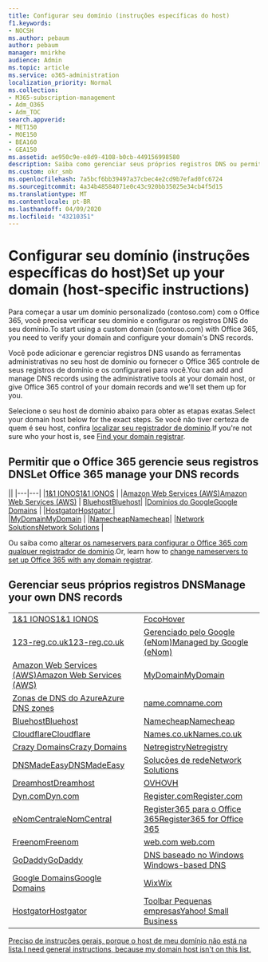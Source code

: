 ```yaml
---
title: Configurar seu domínio (instruções específicas do host)
f1.keywords:
- NOCSH
ms.author: pebaum
author: pebaum
manager: mnirkhe
audience: Admin
ms.topic: article
ms.service: o365-administration
localization_priority: Normal
ms.collection:
- M365-subscription-management
- Adm_O365
- Adm_TOC
search.appverid:
- MET150
- MOE150
- BEA160
- GEA150
ms.assetid: ae950c9e-e8d9-4108-b0cb-449156998580
description: Saiba como gerenciar seus próprios registros DNS ou permitir que o Office 365 gerencie seus registros DNS para você.
ms.custom: okr_smb
ms.openlocfilehash: 7a5bcf6bb39497a37cbec4e2cd9b7efad0fc6724
ms.sourcegitcommit: 4a34b48584071e0c43c920bb35025e34cb4f5d15
ms.translationtype: MT
ms.contentlocale: pt-BR
ms.lasthandoff: 04/09/2020
ms.locfileid: "43210351"
---
```

# <a name="set-up-your-domain-host-specific-instructions"></a><span data-ttu-id="e91ee-103">Configurar seu domínio (instruções específicas do host)</span><span class="sxs-lookup"><span data-stu-id="e91ee-103">Set up your domain (host-specific instructions)</span></span>

<span data-ttu-id="e91ee-104">Para começar a usar um domínio personalizado (contoso.com) com o Office 365, você precisa verificar seu domínio e configurar os registros DNS do seu domínio.</span><span class="sxs-lookup"><span data-stu-id="e91ee-104">To start using a custom domain (contoso.com) with Office 365, you need to verify your domain and configure your domain's DNS records.</span></span> 
  
<span data-ttu-id="e91ee-105">Você pode adicionar e gerenciar registros DNS usando as ferramentas administrativas no seu host de domínio ou fornecer o Office 365 controle de seus registros de domínio e os configurarei para você.</span><span class="sxs-lookup"><span data-stu-id="e91ee-105">You can add and manage DNS records using the administrative tools at your domain host, or give Office 365 control of your domain records and we'll set them up for you.</span></span>
  
<span data-ttu-id="e91ee-106">Selecione o seu host de domínio abaixo para obter as etapas exatas.</span><span class="sxs-lookup"><span data-stu-id="e91ee-106">Select your domain host below for the exact steps.</span></span> <span data-ttu-id="e91ee-107">Se você não tiver certeza de quem é seu host, confira [localizar seu registrador de domínio](find-your-domain-registrar.md).</span><span class="sxs-lookup"><span data-stu-id="e91ee-107">If you're not sure who your host is, see [Find your domain registrar](find-your-domain-registrar.md).</span></span>
  

## <a name="let-office-365-manage-your-dns-records"></a><span data-ttu-id="e91ee-108">Permitir que o Office 365 gerencie seus registros DNS</span><span class="sxs-lookup"><span data-stu-id="e91ee-108">Let Office 365 manage your DNS records</span></span>

||
|---|---|
|[<span data-ttu-id="e91ee-109">1&1 IONOS</span><span class="sxs-lookup"><span data-stu-id="e91ee-109">1&1 IONOS</span></span>](../dns/change-nameservers-at-1-1-internet.md) |
|[<span data-ttu-id="e91ee-110">Amazon Web Services (AWS)</span><span class="sxs-lookup"><span data-stu-id="e91ee-110">Amazon Web Services (AWS)</span></span>](../dns/change-nameservers-at-aws.md) |
 [<span data-ttu-id="e91ee-111">Bluehost</span><span class="sxs-lookup"><span data-stu-id="e91ee-111">Bluehost</span></span>](../dns/change-nameservers-at-bluehost.md)|
|[<span data-ttu-id="e91ee-112">Domínios do Google</span><span class="sxs-lookup"><span data-stu-id="e91ee-112">Google   Domains</span></span>](../dns/change-nameservers-at-google-domains.md) |
|[<span data-ttu-id="e91ee-113">Hostgator</span><span class="sxs-lookup"><span data-stu-id="e91ee-113">Hostgator   </span></span>](../dns/change-nameservers-at-hostgator.md)  |  
|[<span data-ttu-id="e91ee-114">MyDomain</span><span class="sxs-lookup"><span data-stu-id="e91ee-114">MyDomain</span></span>](../dns/change-nameservers-at-mydomain.md) | 
|[<span data-ttu-id="e91ee-115">Namecheap</span><span class="sxs-lookup"><span data-stu-id="e91ee-115">Namecheap</span></span>](../dns/change-nameservers-at-namecheap.md)|
|[<span data-ttu-id="e91ee-116">Network Solutions</span><span class="sxs-lookup"><span data-stu-id="e91ee-116">Network Solutions</span></span>](../dns/change-nameservers-at-network-solutions.md) |  

<span data-ttu-id="e91ee-117">Ou saiba como [alterar os nameservers para configurar o Office 365 com qualquer registrador de domínio](change-nameservers-at-any-domain-registrar.md).</span><span class="sxs-lookup"><span data-stu-id="e91ee-117">Or, learn how to [change nameservers to set up Office 365 with any domain registrar](change-nameservers-at-any-domain-registrar.md).</span></span>

## <a name="manage-your-own-dns-records"></a><span data-ttu-id="e91ee-118">Gerenciar seus próprios registros DNS</span><span class="sxs-lookup"><span data-stu-id="e91ee-118">Manage your own DNS records</span></span>

|                           |                          |
|---------------------------|--------------------------|
| [<span data-ttu-id="e91ee-119">1&1 IONOS</span><span class="sxs-lookup"><span data-stu-id="e91ee-119">1&1 IONOS</span></span>](../dns/create-dns-records-at-1-1-internet.md) | [<span data-ttu-id="e91ee-120">Foco</span><span class="sxs-lookup"><span data-stu-id="e91ee-120">Hover</span></span>](../dns/create-dns-records-at-hover.md) |
| [<span data-ttu-id="e91ee-121">123-reg.co.uk</span><span class="sxs-lookup"><span data-stu-id="e91ee-121">123-reg.co.uk</span></span>](../dns/create-dns-records-at-123-reg-co-uk.md) | [<span data-ttu-id="e91ee-122">Gerenciado pelo Google (eNom)</span><span class="sxs-lookup"><span data-stu-id="e91ee-122">Managed   by Google (eNom)</span></span>](../dns/create-dns-records-for-domain-managed-by-google-enom.md)|
| [<span data-ttu-id="e91ee-123">Amazon Web Services (AWS)</span><span class="sxs-lookup"><span data-stu-id="e91ee-123">Amazon Web Services (AWS)</span></span>](../dns/create-dns-records-at-aws.md) | [<span data-ttu-id="e91ee-124">MyDomain</span><span class="sxs-lookup"><span data-stu-id="e91ee-124">MyDomain</span></span>](../dns/create-dns-records-at-mydomain.md) |
| [<span data-ttu-id="e91ee-125">Zonas de DNS do Azure</span><span class="sxs-lookup"><span data-stu-id="e91ee-125">Azure DNS zones</span></span>](../dns/create-dns-records-for-azure-dns-zones.md) | [<span data-ttu-id="e91ee-126">name.com</span><span class="sxs-lookup"><span data-stu-id="e91ee-126">name.com</span></span>](../dns/create-dns-records-at-name-com.md) |
| [<span data-ttu-id="e91ee-127">Bluehost</span><span class="sxs-lookup"><span data-stu-id="e91ee-127">Bluehost</span></span>](../dns/create-dns-records-at-bluehost.md) | [<span data-ttu-id="e91ee-128">Namecheap</span><span class="sxs-lookup"><span data-stu-id="e91ee-128">Namecheap</span></span>](../dns/create-dns-records-at-namecheap.md)|
| [<span data-ttu-id="e91ee-129">Cloudflare</span><span class="sxs-lookup"><span data-stu-id="e91ee-129">Cloudflare</span></span>](../dns/create-dns-records-at-cloudflare.md)| [<span data-ttu-id="e91ee-130">Names.co.uk</span><span class="sxs-lookup"><span data-stu-id="e91ee-130">Names.co.uk</span></span>](../dns/create-dns-records-at-names-co-uk.md) |
|  [<span data-ttu-id="e91ee-131">Crazy Domains</span><span class="sxs-lookup"><span data-stu-id="e91ee-131">Crazy Domains</span></span>](../dns/create-dns-records-at-crazy-domains.md)| [<span data-ttu-id="e91ee-132">Netregistry</span><span class="sxs-lookup"><span data-stu-id="e91ee-132">Netregistry</span></span>](../dns/create-dns-records-at-netregistry.md) |
|[<span data-ttu-id="e91ee-133">DNSMadeEasy</span><span class="sxs-lookup"><span data-stu-id="e91ee-133">DNSMadeEasy</span></span>](../dns/create-dns-records-at-dnsmadeeasy.md) | [<span data-ttu-id="e91ee-134">Soluções de rede</span><span class="sxs-lookup"><span data-stu-id="e91ee-134">Network   Solutions</span></span>](../dns/create-dns-records-at-network-solutions.md) |
|[<span data-ttu-id="e91ee-135">Dreamhost</span><span class="sxs-lookup"><span data-stu-id="e91ee-135">Dreamhost</span></span>](../dns/create-dns-records-at-dreamhost.md)  | [<span data-ttu-id="e91ee-136">OVH</span><span class="sxs-lookup"><span data-stu-id="e91ee-136">OVH</span></span>](../dns/create-dns-records-at-ovh.md) |
|  [<span data-ttu-id="e91ee-137">Dyn.com</span><span class="sxs-lookup"><span data-stu-id="e91ee-137">Dyn.com</span></span>](../dns/create-dns-records-at-dyn-com.md) | [<span data-ttu-id="e91ee-138">Register.com</span><span class="sxs-lookup"><span data-stu-id="e91ee-138">Register.com</span></span>](../dns/create-dns-records-at-register-com.md) |
| [<span data-ttu-id="e91ee-139">eNomCentral</span><span class="sxs-lookup"><span data-stu-id="e91ee-139">eNomCentral</span></span>](../dns/create-dns-records-at-enomcentral.md)| [<span data-ttu-id="e91ee-140">Register365 para o Office 365</span><span class="sxs-lookup"><span data-stu-id="e91ee-140">Register365 for Office 365</span></span>](../dns/create-dns-records-at-register365.md)  |
| [<span data-ttu-id="e91ee-141">Freenom</span><span class="sxs-lookup"><span data-stu-id="e91ee-141">Freenom</span></span>](../dns/create-dns-records-at-freenom.md) | [<span data-ttu-id="e91ee-142">web.com</span><span class="sxs-lookup"><span data-stu-id="e91ee-142"> web.com </span></span>](../dns/create-dns-records-at-web-com.md)|
|[<span data-ttu-id="e91ee-143">GoDaddy</span><span class="sxs-lookup"><span data-stu-id="e91ee-143">GoDaddy</span></span>](../dns/create-dns-records-at-godaddy.md)|[<span data-ttu-id="e91ee-144">DNS baseado no Windows</span><span class="sxs-lookup"><span data-stu-id="e91ee-144"> Windows-based DNS</span></span>](../dns/create-dns-records-using-windows-based-dns.md)   |
| [<span data-ttu-id="e91ee-145">Google Domains</span><span class="sxs-lookup"><span data-stu-id="e91ee-145">Google Domains</span></span>](../dns/create-dns-records-at-google-domains.md) |[<span data-ttu-id="e91ee-146">Wix</span><span class="sxs-lookup"><span data-stu-id="e91ee-146">Wix</span></span>](../dns/create-dns-records-at-wix.md) |
|[<span data-ttu-id="e91ee-147">Hostgator</span><span class="sxs-lookup"><span data-stu-id="e91ee-147">Hostgator</span></span>](../dns/create-dns-records-at-hostgator.md)  | [<span data-ttu-id="e91ee-148">Toolbar   Pequenas empresas</span><span class="sxs-lookup"><span data-stu-id="e91ee-148">Yahoo!   Small Business</span></span>](../dns/create-dns-records-at-yahoo-small-business.md)  |

[<span data-ttu-id="e91ee-149">Preciso de instruções gerais, porque o host de meu domínio não está na lista.</span><span class="sxs-lookup"><span data-stu-id="e91ee-149">I need general instructions, because my domain host isn't on this list. </span></span>](create-dns-records-at-any-dns-hosting-provider.md)
   
